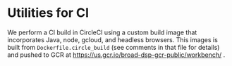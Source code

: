 # Utilities for CI

We perform a CI build in CircleCI using a custom build image that incorporates
Java, node, gcloud, and headless browsers. This images is built from
`Dockerfile.circle_build` (see comments in that file for details) and pushed to
GCR at https://us.gcr.io/broad-dsp-gcr-public/workbench/ .
